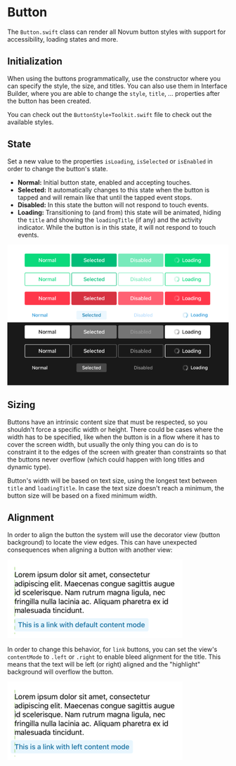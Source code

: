 #  Button

The `Button.swift` class can render all Novum button styles with support for accessibility, loading states and more.

## Initialization

When using the buttons programmatically, use the constructor where you can specify the style, the size, and titles. You can also use them in Interface Builder, where you are able to change the `style`, `title`, ... properties after the button has been created.

You can check out the `ButtonStyle+Toolkit.swift` file to check out the available styles.

## State

Set a new value to the properties `isLoading`, `isSelected` or `isEnabled` in order to change the button's state.

* **Normal:** Initial button state, enabled and accepting touches.
* **Selected:** It automatically changes to this state when the button is tapped and will remain like that until the tapped event stops.
* **Disabled:** In this state the button will not respond to touch events.
* **Loading:** Transitioning to (and from) this state will be animated, hiding the `title` and showing the `loadingTitle` (if any) and the activity indicator. While the button is in this state, it will not respond to touch events.

![custom](./docs/images/sample.gif)

## Sizing
Buttons have an intrinsic content size that must be respected, so you shouldn't force a specific width or height. There could be cases where the width has to be specified, like when the button is in a flow where it has to cover the screen width, but usually the only thing you can do is to constraint it to the edges of the screen with greater than constraints so that the buttons never overflow (which could happen with long titles and dynamic type).

Button's width will be based on text size, using the longest text between `title` and `loadingTitle`. In case the text size doesn't reach a minimum, the button size will be based on a fixed minimum width.

## Alignment

In order to align the button the system will use the decorator view (button background) to locate the view edges. This can have unexpected consequences when aligning a button with another view:

![custom](./docs/images/default-content-mode-selected.png)


In order to change this behavior, for `link` buttons, you can set the view's `contentMode` to `.left` or `.right` to enable bleed alignment for the title.
This means that the text will be left (or right) aligned and the "highlight" background will overflow the button.

![custom](./docs/images/left-content-mode-selected.png)
